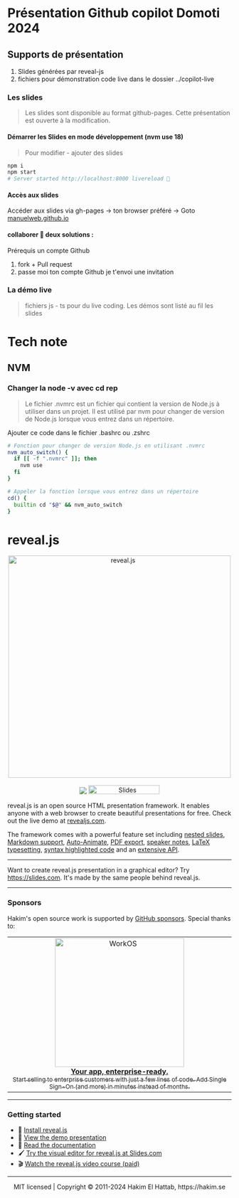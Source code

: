 # Présentation Github copilot Domoti 2024

## Supports de présentation
  1. Slides générées par reveal-js
  2. fichiers pour démonstration code live dans le dossier ../copilot-live

### Les slides

> Les slides sont disponible au format github-pages. Cette présentation est ouverte à la modification.

#### Démarrer les Slides en mode développement (nvm use 18)
> Pour modifier - ajouter des slides

```bash
npm i
npm start
# Server started http://localhost:8000 livereload 🎉
```

#### Accès aux slides

Accéder aux slides via gh-pages → ton browser préféré → Goto [manuelweb.github.io](https://manuelweb.github.io/)

#### collaborer 🙏 deux solutions :
Prérequis un compte Github
1. fork + Pull request
2. passe moi ton compte Github je t'envoi une invitation

### La démo live

> fichiers js - ts pour du live coding. Les démos sont listé au fil les slides


# Tech note

## NVM

### Changer la node -v avec cd rep

> Le fichier .nvmrc est un fichier qui contient la version de Node.js à utiliser dans un projet. Il est utilisé par nvm pour changer de version de Node.js lorsque vous entrez dans un répertoire.

Ajouter ce code dans le fichier .bashrc ou .zshrc

```bash
# Fonction pour changer de version Node.js en utilisant .nvmrc
nvm_auto_switch() {
  if [[ -f ".nvmrc" ]]; then
    nvm use
  fi
}

# Appeler la fonction lorsque vous entrez dans un répertoire
cd() {
  builtin cd "$@" && nvm_auto_switch
}
```

# reveal.js

<p align="center">
  <a href="https://revealjs.com">
  <img src="https://hakim-static.s3.amazonaws.com/reveal-js/logo/v1/reveal-black-text-sticker.png" alt="reveal.js" width="500">
  </a>
  <br><br>
  <a href="https://github.com/hakimel/reveal.js/actions"><img src="https://github.com/hakimel/reveal.js/workflows/tests/badge.svg"></a>
  <a href="https://slides.com/"><img src="https://s3.amazonaws.com/static.slid.es/images/slides-github-banner-320x40.png?1" alt="Slides" width="160" height="20"></a>
</p>

reveal.js is an open source HTML presentation framework. It enables anyone with a web browser to create beautiful presentations for free. Check out the live demo at [revealjs.com](https://revealjs.com/).

The framework comes with a powerful feature set including [nested slides](https://revealjs.com/vertical-slides/), [Markdown support](https://revealjs.com/markdown/), [Auto-Animate](https://revealjs.com/auto-animate/), [PDF export](https://revealjs.com/pdf-export/), [speaker notes](https://revealjs.com/speaker-view/), [LaTeX typesetting](https://revealjs.com/math/), [syntax highlighted code](https://revealjs.com/code/) and an [extensive API](https://revealjs.com/api/).

---

Want to create reveal.js presentation in a graphical editor? Try <https://slides.com>. It's made by the same people behind reveal.js.

---

### Sponsors

Hakim's open source work is supported by <a href="https://github.com/sponsors/hakimel">GitHub sponsors</a>. Special thanks to:
<div align="center">
  <table>
    <td align="center">
      <a href="https://workos.com/?utm_campaign=github_repo&utm_medium=referral&utm_content=revealjs&utm_source=github">
        <div>
          <img src="https://user-images.githubusercontent.com/629429/151508669-efb4c3b3-8fe3-45eb-8e47-e9510b5f0af1.svg" width="290" alt="WorkOS">
        </div>
        <b>Your app, enterprise-ready.</b>
        <div>
          <sub>Start selling to enterprise customers with just a few lines of code. Add Single Sign-On (and more) in minutes instead of months.</sup>
        </div>
      </a>
    </td>
  </table>
</div>

---

### Getting started

- 🚀 [Install reveal.js](https://revealjs.com/installation)
- 👀 [View the demo presentation](https://revealjs.com/demo)
- 📖 [Read the documentation](https://revealjs.com/markup/)
- 🖌 [Try the visual editor for reveal.js at Slides.com](https://slides.com/)
- 🎬 [Watch the reveal.js video course (paid)](https://revealjs.com/course)

---
<div align="center">
  MIT licensed | Copyright © 2011-2024 Hakim El Hattab, https://hakim.se
</div>
